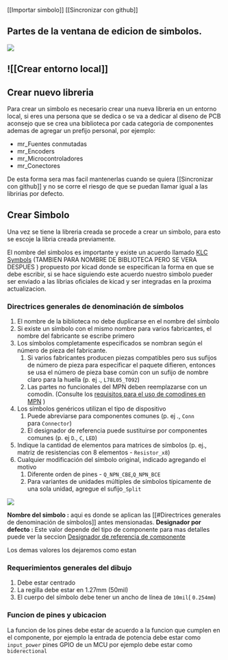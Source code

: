 [[Importar simbolo]]
[[Sincronizar con github]]

## Partes de la ventana de edicion de simbolos. 

![](https://i.imgur.com/1Mlgmko.png)

##  ![[Crear entorno local]]
## Crear nuevo libreria

Para crear un simbolo es necesario crear una nueva libreria en un entorno local, si eres una persona que se dedica o se va a dedicar al diseno de PCB aconsejo que se crea una biblioteca por cada categoria de componentes ademas de agregar un prefijo personal, por ejemplo:

* mr_Fuentes conmutadas
* mr_Encoders
* mr_Microcontroladores
* mr_Conectores

De esta forma sera mas facil mantenerlas cuando se quiera [[Sincronizar con github]] y no se corre el riesgo de que se puedan llamar igual a las libririas por defecto.

## Crear Simbolo

Una vez se tiene la libreria creada se procede a crear un simbolo, para esto se escoje la libria creada previamente.

El nombre del simbolos es importante y existe un acuerdo llamado [KLC Symbols](https://klc.kicad.org/symbol/)  (TAMBIEN PARA NOMBRE DE BIBLIOTECA PERO SE VERA DESPUES ) propuesto por kicad donde se especifican la forma en que se debe escribir, si se hace siguiendo este acuerdo nuestro simbolo pueder ser enviado a las librias oficiales de kicad y ser integradas en la proxima actualizacion.

### Directrices generales de denominación de símbolos

1.  El nombre de la biblioteca no debe duplicarse en el nombre del símbolo
2.  Si existe un símbolo con el mismo nombre para varios fabricantes, el nombre del fabricante se escribe primero
3.  Los símbolos completamente especificados se nombran según el número de pieza del fabricante.
	1.  Si varios fabricantes producen piezas compatibles pero sus sufijos de número de pieza para especificar el paquete difieren, entonces se usa el número de pieza base común con un sufijo de nombre claro para la huella (p. ej ., `L78L05_TO92`)
	2.  Las partes no funcionales del MPN deben reemplazarse con un comodín. (Consulte los [requisitos para el uso de comodines en MPN](https://klc.kicad.org/symbol/s2/s2.2) )
5.  Los símbolos genéricos utilizan el tipo de dispositivo
    1.  Puede abreviarse para componentes comunes (p. ej ., `Conn` para `Connector`)
    2.  El designador de referencia puede sustituirse por componentes comunes (p. ej `D`., `C`, `LED`)
6.  Indique la cantidad de elementos para matrices de símbolos (p. ej., matriz de resistencias con 8 elementos - `Resistor_x8`)
7.  Cualquier modificación del símbolo original, indicado agregando el motivo
    1.  Diferente orden de pines - `Q_NPN_CBE`,`Q_NPN_BCE`
    2.  Para variantes de unidades múltiples de símbolos típicamente de una sola unidad, agregue el sufijo`_Split`

![](https://i.imgur.com/eBPDzQj.png)

**Nombre del simbolo :** aqui es donde se aplican las [[#Directrices generales de denominación de símbolos]] antes mensionadas.
**Designador por defecto :** Este valor depende del tipo de componente para mas detalles puede ver la seccion  [Designador de referencia de componente](https://klc.kicad.org/symbol/s6/s6.1/)

Los demas valores los dejaremos como estan

### Requerimientos generales del dibujo
1. Debe estar centrado
2. La regilla debe estar en 1.27mm (50mil)
3. El cuerpo del símbolo debe tener un ancho de línea de `10mil`( `0.254mm`)

### Funcion de pines y ubicacion

La funcion de los pines debe estar de acuerdo a la funcion que cumplen en el componente, por ejemplo la entrada de potencia debe estar como `input_power` pines GPIO de un MCU por ejemplo debe estar como `biderectional` 